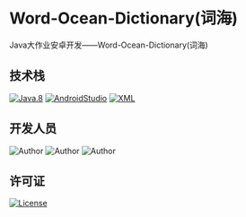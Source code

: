 # Word-Ocean-Dictionary(词海)
Java大作业安卓开发——Word-Ocean-Dictionary(词海)
## 技术栈
[![Java.8](https://img.shields.io/badge/Java-%3E%3D8-brown)](https://developer.oracle.com/java/)
[![AndroidStudio](https://img.shields.io/badge/AndroidStudio-API28-red)](https://developer.android.google.cn/studio/)
[![XML](https://img.shields.io/badge/XML-1.0-blue)](https://xml.apache.org/)

## 开发人员

![Author](https://img.shields.io/badge/Author-周恩申(Zhoues)-yellow.svg "Author")
![Author](https://img.shields.io/badge/Author-李毅骁(FireAngelx)-red.svg "Author")
![Author](https://img.shields.io/badge/Author-李思睿(ZQRuii)-purple.svg "Author")

## 许可证
[![License](https://img.shields.io/badge/License-Apache-green.svg "License")](https://www.apache.org/licenses/LICENSE-2.0)
